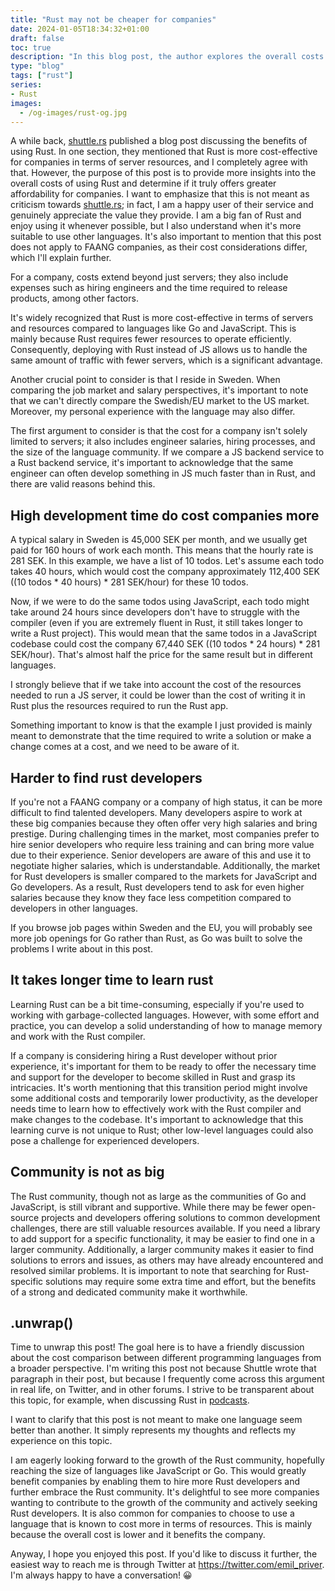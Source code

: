 ```yaml
---
title: "Rust may not be cheaper for companies"
date: 2024-01-05T18:34:32+01:00
draft: false
toc: true
description: "In this blog post, the author explores the overall costs of using Rust for companies, beyond just server resources. The post discusses factors such as development time, the availability of Rust developers, the learning curve of Rust, the size of the Rust community, and the need for resources and support during the transition to Rust. The author aims to provide insights into the cost comparison between different programming languages and encourages a friendly discussion on the topic." 
type: "blog"
tags: ["rust"]
series:
- Rust
images:
  - /og-images/rust-og.jpg
---
```


A while back, [shuttle.rs](http://shuttle.rs/) published a blog post discussing the benefits of using Rust. In one section, they mentioned that Rust is more cost-effective for companies in terms of server resources, and I completely agree with that. However, the purpose of this post is to provide more insights into the overall costs of using Rust and determine if it truly offers greater affordability for companies. I want to emphasize that this is not meant as criticism towards [shuttle.rs](http://shuttle.rs/); in fact, I am a happy user of their service and genuinely appreciate the value they provide. I am a big fan of Rust and enjoy using it whenever possible, but I also understand when it's more suitable to use other languages. It's also important to mention that this post does not apply to FAANG companies, as their cost considerations differ, which I'll explain further.

For a company, costs extend beyond just servers; they also include expenses such as hiring engineers and the time required to release products, among other factors.

It's widely recognized that Rust is more cost-effective in terms of servers and resources compared to languages like Go and JavaScript. This is mainly because Rust requires fewer resources to operate efficiently. Consequently, deploying with Rust instead of JS allows us to handle the same amount of traffic with fewer servers, which is a significant advantage.

Another crucial point to consider is that I reside in Sweden. When comparing the job market and salary perspectives, it's important to note that we can't directly compare the Swedish/EU market to the US market. Moreover, my personal experience with the language may also differ.

The first argument to consider is that the cost for a company isn't solely limited to servers; it also includes engineer salaries, hiring processes, and the size of the language community. If we compare a JS backend service to a Rust backend service, it's important to acknowledge that the same engineer can often develop something in JS much faster than in Rust, and there are valid reasons behind this.

##  High development time do cost companies more

A typical salary in Sweden is 45,000 SEK per month, and we usually get paid for 160 hours of work each month. This means that the hourly rate is 281 SEK. In this example, we have a list of 10 todos. Let's assume each todo takes 40 hours, which would cost the company approximately 112,400 SEK ((10 todos * 40 hours) * 281 SEK/hour) for these 10 todos.

Now, if we were to do the same todos using JavaScript, each todo might take around 24 hours since developers don't have to struggle with the compiler (even if you are extremely fluent in Rust, it still takes longer to write a Rust project). This would mean that the same todos in a JavaScript codebase could cost the company 67,440 SEK ((10 todos * 24 hours) * 281 SEK/hour). That's almost half the price for the same result but in different languages.

I strongly believe that if we take into account the cost of the resources needed to run a JS server, it could be lower than the cost of writing it in Rust plus the resources required to run the Rust app.

Something important to know is that the example I just provided is mainly meant to demonstrate that the time required to write a solution or make a change comes at a cost, and we need to be aware of it.

## Harder to find rust developers

If you're not a FAANG company or a company of high status, it can be more difficult to find talented developers. Many developers aspire to work at these big companies because they often offer very high salaries and bring prestige. During challenging times in the market, most companies prefer to hire senior developers who require less training and can bring more value due to their experience. Senior developers are aware of this and use it to negotiate higher salaries, which is understandable. Additionally, the market for Rust developers is smaller compared to the markets for JavaScript and Go developers. As a result, Rust developers tend to ask for even higher salaries because they know they face less competition compared to developers in other languages.

If you browse job pages within Sweden and the EU, you will probably see more job openings for Go rather than Rust, as Go was built to solve the problems I write about in this post.

## It takes longer time to learn rust

Learning Rust can be a bit time-consuming, especially if you're used to working with garbage-collected languages. However, with some effort and practice, you can develop a solid understanding of how to manage memory and work with the Rust compiler.

If a company is considering hiring a Rust developer without prior experience, it's important for them to be ready to offer the necessary time and support for the developer to become skilled in Rust and grasp its intricacies. It's worth mentioning that this transition period might involve some additional costs and temporarily lower productivity, as the developer needs time to learn how to effectively work with the Rust compiler and make changes to the codebase. It's important to acknowledge that this learning curve is not unique to Rust; other low-level languages could also pose a challenge for experienced developers.

## Community is not as big

The Rust community, though not as large as the communities of Go and JavaScript, is still vibrant and supportive. While there may be fewer open-source projects and developers offering solutions to common development challenges, there are still valuable resources available. If you need a library to add support for a specific functionality, it may be easier to find one in a larger community. Additionally, a larger community makes it easier to find solutions to errors and issues, as others may have already encountered and resolved similar problems. It is important to note that searching for Rust-specific solutions may require some extra time and effort, but the benefits of a strong and dedicated community make it worthwhile.

## .unwrap()

Time to unwrap this post! The goal here is to have a friendly discussion about the cost comparison between different programming languages from a broader perspective. I'm writing this post not because Shuttle wrote that paragraph in their post, but because I frequently come across this argument in real life, on Twitter, and in other forums. I strive to be transparent about this topic, for example, when discussing Rust in [podcasts](https://kodsnack.se/563/).

I want to clarify that this post is not meant to make one language seem better than another. It simply represents my thoughts and reflects my experience on this topic.

I am eagerly looking forward to the growth of the Rust community, hopefully reaching the size of languages like JavaScript or Go. This would greatly benefit companies by enabling them to hire more Rust developers and further embrace the Rust community. It's delightful to see more companies wanting to contribute to the growth of the community and actively seeking Rust developers.
It is also common for companies to choose to use a language that is known to cost more in terms of resources. This is mainly because the overall cost is lower and it benefits the company.

Anyway, I hope you enjoyed this post. If you'd like to discuss it further, the easiest way to reach me is through Twitter at https://twitter.com/emil_priver. I'm always happy to have a conversation! 😀
